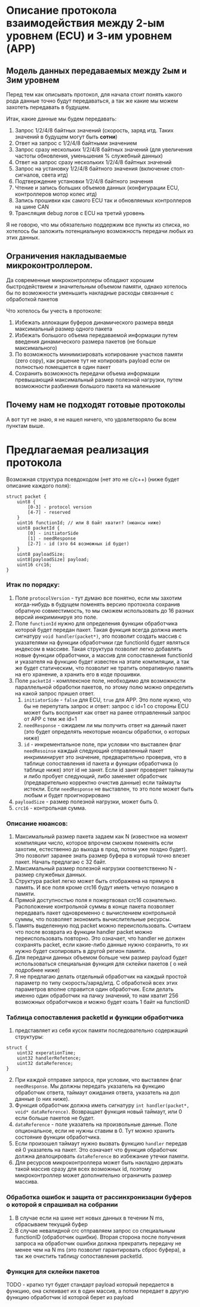 # Описание протокола взаимодействия между 2-ым уровнем (ECU) и 3-им уровнем (APP)

## Модель данных передаваемых между 2ым и 3им уровнем

Перед тем как описывать протокол, для начала стоит понять какого рода данные точно будут передаваться, а так же какие мы
можем захотеть передавать в будущем.

Итак, какие данные мы будем передавать:

1. Запрос 1/2/4/8 байтных значений (скорость, заряд итд. Таких значений в будущем могут быть **сотни**)
2. Ответ на запрос с 1/2/4/8 байтными значением
3. Запрос сразу нескольких 1/2/4/8 байтных значений (для увеличения частоты обновления, уменьшения % служебный данных)
4. Ответ на запрос сразу нескольких 1/2/4/8 байтных значений
5. Запрос на установку 1/2/4/8 байтного значения (включение стоп-сигналов, света итд)
6. Подтверждение установки 1/2/4/8 байтного значения
7. Чтение и запись больших объемов данных (конфигурации ECU, контроллеров мотор колес итд)
8. Запись прошивки как самого ECU так и обновляемых контроллеров на шине CAN
9. Трансляция debug логов с ECU на третий уровень

Я не говорю, что мы обязательно поддержим все пункты из списка, но хотелось бы заложить потенциальную возможность
передачи любых из этих данных.

## Ограничения накладываемые микроконтроллером.

Да современные микроконтроллеры обладают хорошим быстродействием и значительным объемом памяти, однако хотелось бы по
возможности уменьшить накладные расходы связанные с обработкой пакетов

Что хотелось бы учесть в протоколе:

1. Избежать аллокации буферов динамического размера введя максимальный размер одного пакета
2. Избежать большого объема передаваемой информации путем введения динамического размера пакетов (не больше
   максимального)
3. По возможность минимизировать копирование участков памяти (zero copy), как решение тут не копировать payload если он
   полностью помещается в один пакет
4. Сохранить возможность передачи объема информации превышающий максимальный размер полезной нагрузки, путем возможности
   разбиения большого пакета на маленькие

## Почему нам не подходят готовые протоколы

А вот тут не знаю, я не нашел ничего, что удовлетворяло бы всем пунктам выше.

# Предлагаемая реализация протокола

Возможная структура псевдокодом (нет это не с/с++) (ниже будет описание каждого поля):

```
struct packet {
    uint8 {
        [0-3] - protocol version
        [4-7] - reserved   
    }
    uint16 functionId; // или 8 байт хватит? (нюансы ниже)
    uint8 packetId {
        [0] - initiatorSide
        [1] - needResponse
        [2-7] - id (это 64 возможных id будет)
    }
    uint8 payloadSize;
    uint8[payloadSize] payload;
    uint16 crc16;
}
```

### Итак по порядку:

1. Поле `protocolVersion` - тут думаю все понятно, если мы захотим когда-нибудь в будущем поменять версию протокола
   сохранив
   обратную совместимость, то мы сможем использовать до 16 разных версий инкриминируя это поле.
2. Поле `functionId` нужно для определения функции обработчика которой будет передан пакет. Такая функция всегда должна
   иметь сигнатуру `void handler(packet*)`, это позволит создать массив с указателями на функции обработчики где
   functionId будет являться индексом в массиве. Такая структура позволит легко добавлять новые функции обработчики, а
   массив для сопоставления functionId и указателя на функцию будет известен на этапе компиляции, а так же будет
   статическим, что позволит не тратить оперативную память на его хранение, а хранить его в коде прошивки.
3. Поле `packetId` - комплексное поле, необходимо для возможности параллельной обработки пакетов, по этому полю можно
   определить на какой запрос пришел ответ.
    1. `initiatorSide` - `false` для ECU, `true` для APP. Это поле нужно, что бы не перепутать запрос и ответ: запрос с
       id=1 со стороны ECU может быть воспринят как ответ на ранее отправленный запрос от APP с тем же id=1
    2. `needResponse` - ожидаем ли мы получить ответ на данный пакет (это будет определять некоторые нюансы обработки, о
       которых ниже)
    3. `id` - инкрементальное поле, при условии что выставлен флаг `needResoinse` каждый следующий отправленный пакет
       инкриминирует это значение, предварительно
       проверив, что в таблице сопоставления id пакета и функции обработчика (о таблице ниже) этот id не занят. Если id
       занят проверяет таймауты и либо пробует следующий, либо заменяет обработчик (предварительно корректно очистив
       данные) если таймауты истекли. Если `needResponse` не выставлен, то это поле может быть любым и будет
       проигнорировано
4. `payloadSize` - размер полезной нагрузки, может быть 0.
5. `crc16` - контрольная сумма.

### Описание нюансов:

1. Максимальный размер пакета задаем как N (известное на момент компиляции число, которое впрочем сможем поменять если
   захотим, естественно до выхода в прод, потом уже поздно будет). Это позволит заранее знать размер буфера в который
   точно влезет пакет. Начать предлагаю с 32 байт.
2. Максимальный размер полезной нагрузки соответственно N - размер служебных данных.
3. Структура packet легко может быть отображена на прямую в память. И все поля кроме crc16 будут иметь четкую позицию в
   памяти.
4. Прямой доступностью поля я пожертвовал crc16 сознательно. Расположение контрольной суммы в конце пакета позволяет
   передавать пакет одновременно с вычислением контрольной суммы, что позволяет экономить вычислительные ресурсы.
5. Память выделенную под packet можно переиспользовать. Считаем что после возврата из функции handler packet можно
   переиспользовать повторно. Это означает, что handler не должен сохранять packet, если какие-либо данные нужно
   сохранить, то их нужно будет скопировать в другой регион памяти. 
6. Для передачи данных объемом больше чем размер payload будет использоваться специальная функция для склейки пакетов (
       о ней подробнее ниже)
7. Я не предлагаю делать отдельный обработчик на каждый простой параметр по типу скорость/заряд/итд. С обработкой
   всех этих параметров вполне справится один обработчик. Если делать именно один обработчик на пачку значений, то нам
   хватит 256 возможных обработчиков и можно будет юзать 1 байт на functionID

### Таблица сопоставления packetId и функции обработчика

1. представляет из себя кусок памяти последовательно содержащий структуры:

```
struct {
    uint32 experationTime;
    uint32 handlerRefetence;
    uint32 dataReference;
}
```

2. При каждой отправке запроса, при условии, что выставлен флаг `needResponse`. Мы должны передать указатель на функцию
   обработчик ответа, таймаут ожидания ответа, указатель на доп данные (о них ниже).
3. Функция обработчик должна иметь сигнатуру `int handler(packet*, void* dataReference)`. Возвращает функция новый
   таймаут, или 0 если больше пакетов не будет.
4. `dataReference` - поле указатель на произвольные данные. Поле опциональное, если не нужны ставим в 0. Тут можно
   хранить состояние функции обработчика.
5. Если произошел таймаут нужно вызвать функцию `handler` передав ей 0 указатель на пакет. Это означает что функция
   обработчик должна деалоцировать `dataReference` во избежание утечки памяти.
6. Для ресурсов микроконтроллера может быть накладно держать такой массив сразу для всех возможных id, поэтому
   микроконтроллер может дополнительно ограничить размер массива.

### Обработка ошибок и защита от рассинхронизации буферов о которой я спрашивал на собрании

1. В случае если на шине нет новых данных в течении N ms, сбрасываем текущий буфер
2. В случае невалидной crc отправляем запрос со специальным functionID (обработчик ошибки). Вторая сторона после
   получения запроса на обработчик ошибки должна прекратить передачу не менее чем на N ms (это позволит гарантировать
   сброс буфера), а так же очистить таблицу сопоставления packetId.

### Функция для склейки пакетов

TODO - кратко тут будет стандарт payload который передается в функцию, она склеивает их в один массив, а потом передает
в другую функцию обработчик id которой берет из payload